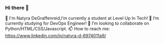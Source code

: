 ### Hi there 👋



 🔭 I'm Natyra DeGraffenreid,I’m currently a student at Level Up In Tech!
 🌱 I’m currently studying for DevOps Engineer!
 👯 I’m looking to collaborate on Python/HTML/CSS/Javascript.
 📫 How to reach me: https://www.linkedin.com/in/natyra-d-6974011a9/

